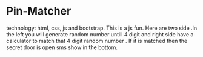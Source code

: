 # Pin-Matcher

technology: html, css, js and bootstrap.
This is a js fun. Here are two side .In the left you will generate random number untill 4 digit and right side have a calculator to match that 4 digit random number . If it is matched then the secret door is open sms show in the bottom.
